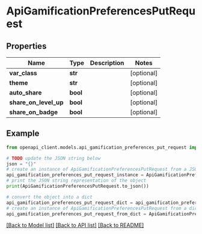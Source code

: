 # ApiGamificationPreferencesPutRequest


## Properties

Name | Type | Description | Notes
------------ | ------------- | ------------- | -------------
**var_class** | **str** |  | [optional] 
**theme** | **str** |  | [optional] 
**auto_share** | **bool** |  | [optional] 
**share_on_level_up** | **bool** |  | [optional] 
**share_on_badge** | **bool** |  | [optional] 

## Example

```python
from openapi_client.models.api_gamification_preferences_put_request import ApiGamificationPreferencesPutRequest

# TODO update the JSON string below
json = "{}"
# create an instance of ApiGamificationPreferencesPutRequest from a JSON string
api_gamification_preferences_put_request_instance = ApiGamificationPreferencesPutRequest.from_json(json)
# print the JSON string representation of the object
print(ApiGamificationPreferencesPutRequest.to_json())

# convert the object into a dict
api_gamification_preferences_put_request_dict = api_gamification_preferences_put_request_instance.to_dict()
# create an instance of ApiGamificationPreferencesPutRequest from a dict
api_gamification_preferences_put_request_from_dict = ApiGamificationPreferencesPutRequest.from_dict(api_gamification_preferences_put_request_dict)
```
[[Back to Model list]](../README.md#documentation-for-models) [[Back to API list]](../README.md#documentation-for-api-endpoints) [[Back to README]](../README.md)


